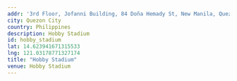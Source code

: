 ```yaml
---
addr: '3rd Floor, Jofanni Building, 84 Doña Hemady St, New Manila, Quezon City, 1112 Metro Manila'
city: Quezon City
country: Philippines
description: Hobby Stadium
id: hobby_stadium
lat: 14.623941671315533
lng: 121.03178771327174
title: "Hobby Stadium"
venue: Hobby Stadium
---
```




